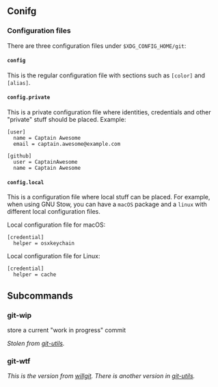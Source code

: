 Conifg
------

### Configuration files

There are three configuration files under `$XDG_CONFIG_HOME/git`:

#### `config`

This is the regular configuration file with sections such as `[color]` and `[alias]`.

#### `config.private`

This is a private configuration file where identities, credentials and other "private" stuff should be placed. Example:

```dosini
[user]
  name = Captain Awesome
  email = captain.awesome@example.com

[github]
  user = CaptainAwesome
  name = Captain Awesome
```

#### `config.local`

This is a configuration file where local stuff can be placed. For example, when using GNU Stow, you can have a `macOS` package and a `linux` with different local configuration files.

Local configuration file for macOS:

```dosini
[credential]
  helper = osxkeychain
```

Local configuration file for Linux:

```dosini
[credential]
  helper = cache
```

Subcommands
-----------

### git-wip

store a current "work in progress" commit

*Stolen from [git-utils][].*

### git-wtf

*This is the version from [willgit][]. There is another version in [git-utils][].*

[willgit]: https://github.com/DanielVartanov/willgit
[git-utils]: https://github.com/ddollar/git-utils
